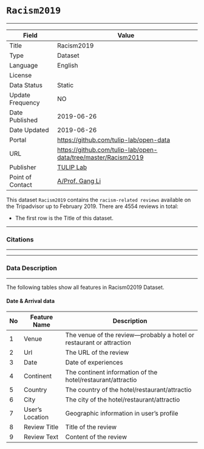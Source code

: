 # `Racism2019`
---

| Field | Value |
| --- | --- |
| Title | Racism2019 |
| Type | Dataset |
| Language | English |
| License |   |
| Data Status | Static |
| Update Frequency | NO |
| Date Published | 2019-06-26  |
| Date Updated |  2019-06-26 |
| Portal | https://github.com/tulip-lab/open-data |
| URL | https://github.com/tulip-lab/open-data/tree/master/Racism2019|
| Publisher |[TULIP Lab](http://www.tulip.org.au/) |
| Point of Contact |[A/Prof. Gang Li](https://github.com/tuliplab) |

This dataset `Racism2019` contains the `racism-related reviews` available on the Tripadvisor up to February 2019. There are 4554 reviews in total:

* The first row is the Title of this dataset.

---
### Citations
---



---
### Data Description
---


The following tables show all features in Racism02019 Dataset.

#### Date & Arrival data

| No| Feature Name 		| Description|
|---|---|---|
| 1 | Venue 				| The venue of the review—probably a hotel or restaurant or attraction
| 2 | Url  				| The URL of the review |
| 3 | Date  				| Date of experiences 
| 4 | Continent 			| The continent information of the hotel/restaurant/attractio | int64 |
| 5 | Country 			| The country of the hotel/restaurant/attractio | int64 |
| 6 | City 	 			| The city of the hotel/restaurant/attractio | int64 |
| 7 | User’s Location 	| Geographic information in user’s profile | int64 |
| 8 | Review Title 		| Title of the review | int64 |
| 9 | Review Text 		| Content of the review | int64 |
